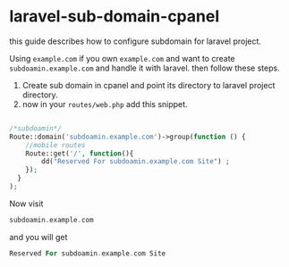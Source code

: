 # laravel-sub-domain-cpanel
this guide describes how to configure subdomain for laravel project.

Using `example.com`
if you own `example.com` and want to create `subdoamin.example.com` and handle it with laravel.
then follow these steps.

1. Create sub domain in cpanel and point its directory to laravel project directory.
2. now in your `routes/web.php` add this snippet.

```php

/*subdoamin*/
Route::domain('subdoamin.example.com')->group(function () {
    //mobile routes
    Route::get('/', function(){
        dd("Reserved For subdoamin.example.com Site") ;
    });
  }
);

```

Now visit 

```php
subdoamin.example.com
```

and you will get
 
```php
Reserved For subdoamin.example.com Site
```
